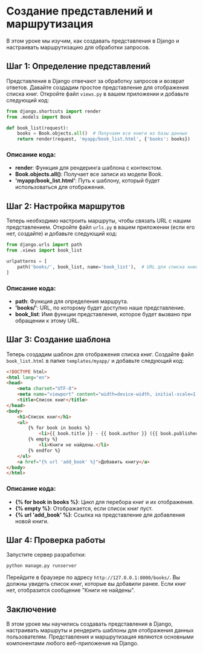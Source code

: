 
# Создание представлений и маршрутизация

В этом уроке мы изучим, как создавать представления в Django и настраивать маршрутизацию для обработки запросов.

## Шаг 1: Определение представлений

Представления в Django отвечают за обработку запросов и возврат ответов. Давайте создадим простое представление для отображения списка книг. Откройте файл `views.py` в вашем приложении и добавьте следующий код:

```python
from django.shortcuts import render
from .models import Book

def book_list(request):
    books = Book.objects.all()  # Получаем все книги из базы данных
    return render(request, 'myapp/book_list.html', {'books': books})
```

### Описание кода:

- **render**: Функция для рендеринга шаблона с контекстом.
- **Book.objects.all()**: Получает все записи из модели Book.
- **'myapp/book_list.html'**: Путь к шаблону, который будет использоваться для отображения.

## Шаг 2: Настройка маршрутов

Теперь необходимо настроить маршруты, чтобы связать URL с нашим представлением. Откройте файл `urls.py` в вашем приложении (если его нет, создайте) и добавьте следующий код:

```python
from django.urls import path
from .views import book_list

urlpatterns = [
    path('books/', book_list, name='book_list'),  # URL для списка книг
]
```

### Описание кода:

- **path**: Функция для определения маршрута.
- **'books/'**: URL, по которому будет доступно наше представление.
- **book_list**: Имя функции представления, которое будет вызвано при обращении к этому URL.

## Шаг 3: Создание шаблона

Теперь создадим шаблон для отображения списка книг. Создайте файл `book_list.html` в папке `templates/myapp/` и добавьте следующий код:

```html
<!DOCTYPE html>
<html lang="en">
<head>
    <meta charset="UTF-8">
    <meta name="viewport" content="width=device-width, initial-scale=1.0">
    <title>Список книг</title>
</head>
<body>
    <h1>Список книг</h1>
    <ul>
        {% for book in books %}
            <li>{{ book.title }} - {{ book.author }} ({{ book.published_date }})</li>
        {% empty %}
            <li>Книги не найдены.</li>
        {% endfor %}
    </ul>
    <a href="{% url 'add_book' %}">Добавить книгу</a>
</body>
</html>
```

### Описание кода:

- **{% for book in books %}**: Цикл для перебора книг и их отображения.
- **{% empty %}**: Отображается, если список книг пуст.
- **{% url 'add_book' %}**: Ссылка на представление для добавления новой книги.

## Шаг 4: Проверка работы

Запустите сервер разработки:

```bash
python manage.py runserver
```

Перейдите в браузере по адресу `http://127.0.0.1:8000/books/`. Вы должны увидеть список книг, которые вы добавили ранее. Если книг нет, отобразится сообщение "Книги не найдены".

## Заключение

В этом уроке мы научились создавать представления в Django, настраивать маршруты и рендерить шаблоны для отображения данных пользователям. Представления и маршрутизация являются основными компонентами любого веб-приложения на Django.
